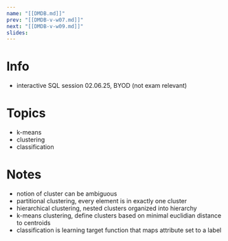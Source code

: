 ```yaml
---
name: "[[DMDB.md]]"
prev: "[[DMDB-v-w07.md]]"
next: "[[DMDB-v-w09.md]]"
slides:
---
```



# Info
- interactive SQL session 02.06.25, BYOD (not exam relevant)


# Topics
- k-means
- clustering
- classification


# Notes
- notion of cluster can be ambiguous
- partitional clustering, every element is in exactly one cluster
- hierarchical clustering, nested clusters organized into hierarchy
- k-means clustering, define clusters based on minimal euclidian distance to centroids
- classification is learning target function that maps attribute set to a label